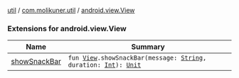 [util](../../index.md) / [com.molikuner.util](../index.md) / [android.view.View](./index.md)

### Extensions for android.view.View

| Name | Summary |
|---|---|
| [showSnackBar](show-snack-bar.md) | `fun `[`View`](https://developer.android.com/reference/android/view/View.html)`.showSnackBar(message: `[`String`](https://kotlinlang.org/api/latest/jvm/stdlib/kotlin/-string/index.html)`, duration: `[`Int`](https://kotlinlang.org/api/latest/jvm/stdlib/kotlin/-int/index.html)`): `[`Unit`](https://kotlinlang.org/api/latest/jvm/stdlib/kotlin/-unit/index.html) |
